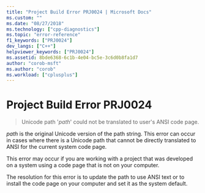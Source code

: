 ```yaml
---
title: "Project Build Error PRJ0024 | Microsoft Docs"
ms.custom: ""
ms.date: "08/27/2018"
ms.technology: ["cpp-diagnostics"]
ms.topic: "error-reference"
f1_keywords: ["PRJ0024"]
dev_langs: ["C++"]
helpviewer_keywords: ["PRJ0024"]
ms.assetid: 8bde6368-6c1b-4e04-bc5e-3c6d0b8fa1d7
author: "corob-msft"
ms.author: "corob"
ms.workload: ["cplusplus"]
---
```

# Project Build Error PRJ0024

> Unicode path '*path*' could not be translated to user's ANSI code page.

*path* is the original Unicode version of the path string. This error can occur in cases where there is a Unicode path that cannot be directly translated to ANSI for the current system code page.

This error may occur if you are working with a project that was developed on a system using a code page that is not on your computer.

The resolution for this error is to update the path to use ANSI text or to install the code page on your computer and set it as the system default.